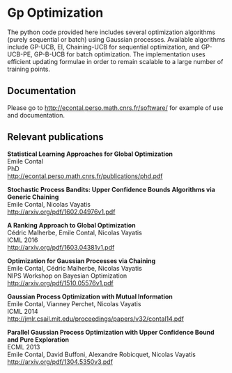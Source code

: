 # Gp Optimization

The python code provided here includes several optimization algorithms (purely sequential or batch) using Gaussian processes. Available algorithms include GP-UCB, EI, Chaining-UCB for sequential optimization, and GP-UCB-PE, GP-B-UCB for batch optimization. The implementation uses efficient updating formulae in order to remain scalable to a large number of training points.

## Documentation

Please go to http://econtal.perso.math.cnrs.fr/software/ for example of use and documentation.

## Relevant publications

**Statistical Learning Approaches for Global Optimization**  
Emile Contal  
PhD  
http://econtal.perso.math.cnrs.fr/publications/phd.pdf  


**Stochastic Process Bandits: Upper Confidence Bounds Algorithms via Generic Chaining**  
Emile Contal, Nicolas Vayatis  
http://arxiv.org/pdf/1602.04976v1.pdf  


**A Ranking Approach to Global Optimization**  
Cédric Malherbe, Emile Contal, Nicolas Vayatis  
ICML 2016  
http://arxiv.org/pdf/1603.04381v1.pdf  


**Optimization for Gaussian Processes via Chaining**  
Emile Contal, Cédric Malherbe, Nicolas Vayatis  
NIPS Workshop on Bayesian Optimization  
http://arxiv.org/pdf/1510.05576v1.pdf  


**Gaussian Process Optimization with Mutual Information**  
Emile Contal, Vianney Perchet, Nicolas Vayatis  
ICML 2014  
http://jmlr.csail.mit.edu/proceedings/papers/v32/contal14.pdf  


**Parallel Gaussian Process Optimization with Upper Confidence Bound and Pure Exploration**  
ECML 2013  
Emile Contal, David Buffoni, Alexandre Robicquet, Nicolas Vayatis  
http://arxiv.org/pdf/1304.5350v3.pdf  
